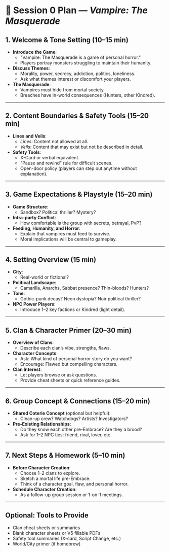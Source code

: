 # 🧛 Session 0 Plan — *Vampire: The Masquerade*

## 1. Welcome & Tone Setting (10–15 min)
- **Introduce the Game**:
  - "Vampire: The Masquerade is a game of personal horror."
  - Players portray monsters struggling to maintain their humanity.
- **Discuss Themes**:
  - Morality, power, secrecy, addiction, politics, loneliness.
  - Ask what themes interest or discomfort your players.
- **The Masquerade**:
  - Vampires must hide from mortal society.
  - Breaches have in-world consequences (Hunters, other Kindred).

---

## 2. Content Boundaries & Safety Tools (15–20 min)
- **Lines and Veils**:
  - *Lines*: Content not allowed at all.
  - *Veils*: Content that may exist but not be described in detail.
- **Safety Tools**:
  - X-Card or verbal equivalent.
  - "Pause and rewind" rule for difficult scenes.
  - Open-door policy (players can step out anytime without explanation).

---

## 3. Game Expectations & Playstyle (15–20 min)
- **Game Structure**:
  - Sandbox? Political thriller? Mystery?
- **Intra-party Conflict**:
  - How comfortable is the group with secrets, betrayal, PvP?
- **Feeding, Humanity, and Horror**:
  - Explain that vampires must feed to survive.
  - Moral implications will be central to gameplay.

---

## 4. Setting Overview (15 min)
- **City**:
  - Real-world or fictional?
- **Political Landscape**:
  - Camarilla, Anarchs, Sabbat presence? Thin-bloods? Hunters?
- **Tone**:
  - Gothic-punk decay? Neon dystopia? Noir political thriller?
- **NPC Power Players**:
  - Introduce 1–2 key factions or Kindred (light detail).

---

## 5. Clan & Character Primer (20–30 min)
- **Overview of Clans**:
  - Describe each clan’s vibe, strengths, flaws.
- **Character Concepts**:
  - Ask: What kind of personal horror story do you want?
  - Encourage: Flawed but compelling characters.
- **Clan Interest**:
  - Let players browse or ask questions.
  - Provide cheat sheets or quick reference guides.

---

## 6. Group Concept & Connections (15–20 min)
- **Shared Coterie Concept** (optional but helpful):
  - Clean-up crew? Watchdogs? Artists? Investigators?
- **Pre-Existing Relationships**:
  - Do they know each other pre-Embrace? Are they a brood?
  - Ask for 1–2 NPC ties: friend, rival, lover, etc.

---

## 7. Next Steps & Homework (5–10 min)
- **Before Character Creation**:
  - Choose 1–2 clans to explore.
  - Sketch a mortal life pre-Embrace.
  - Think of a character goal, flaw, and personal horror.
- **Schedule Character Creation**:
  - As a follow-up group session or 1-on-1 meetings.

---

## Optional: Tools to Provide
- Clan cheat sheets or summaries
- Blank character sheets or V5 fillable PDFs
- Safety tool summaries (X-card, Script Change, etc.)
- World/City primer (if homebrew)

